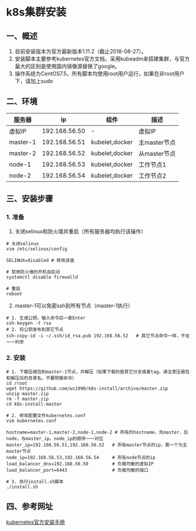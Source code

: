 # k8s集群安装
## 一、概述
1. 目前安装版本为官方最新版本1.11.2（截止2018-08-27）。
2. 安装脚本主要参考kubernetes官方文档，采用kubeadm来搭建集群，与官方最大的区别是使用国内镜像源替换了google。
3. 操作系统为CentOS7.5，所有脚本均使用root用户运行，如果在非root用户下，请加上sudo


## 二、环境
| 服务器 | ip | 组件 | 描述 |
| - | - | - | - |
| 虚拟IP | 192.168.56.50 | - | 虚拟IP |
| master-1 | 192.168.56.51 | kubelet,docker | 主master节点 |
| master-2 | 192.168.56.52 | kubelet,docker | 从master节点 |
| node-1 | 192.168.56.53 | kubelet,docker | 工作节点1 |
| node-2 | 192.168.56.54 | kubelet,docker | 工作节点2 |


## 三、安装步骤
### 1. 准备
1. 关闭selinux和防火墙并重启（所有服务器均执行该操作）
```shell
# 关闭selinux
vim /etc/selinux/config

SELINUX=disabled # 修改该值

# 禁用防火墙的开机自启动
systemctl disable firewalld

# 重启
reboot
```

2. master-1可以免密ssh到所有节点（master-1执行）
```shell
# 1. 生成公钥，输入命令后一直Enter
ssh-keygen -t rsa
# 2. 将公钥发布到其它节点
ssh-copy-id -i ~/.ssh/id_rsa.pub 192.168.56.52   # 其它节点命令一样，不在一一列举
```

### 2. 安装
```shell
# 1. 下载压缩包到master-1节点，并解压（如果下载的是其它分支或者tag，请注意压缩包和解压后的目录名，不要照搬命令）
cd /root
wget https://github.com/ws1990/k8s-install/archive/master.zip
unzip master.zip
rm -f master.zip
cd k8s-install-master

# 2. 修改配置文件kubernetes.conf
vim kubernetes.conf

hostname=master-1,master-2,node-1,node-2 # 所有的hostname，先master，后node，与master_ip，node_ip的顺序一一对应
master_ip=192.168.56.51,192.168.56.52 	# 所有master节点的ip，第一个为主master节点
node_ip=192.168.56.53,192.168.56.54 	# 所有node节点的ip
load_balancer_dns=192.168.56.50 		# 负载均衡的虚拟IP
load_balancer_port=6443 				# 负载均衡的端口

# 3. 执行install.sh脚本
./install.sh
```


## 四、参考网址
[kubernetes官方安装手册](https://kubernetes.io/docs/setup/independent/high-availability/)
